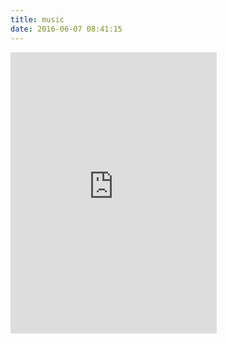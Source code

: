 ```yaml
---
title: music
date: 2016-06-07 08:41:15
---
```




</p>
<iframe frameborder="no" border="0" marginwidth="0" marginheight="0" width=330 height=450
src="http://music.163.com/outchain/player?type=0&id=61262127&auto=1&height=430"/>
</p>

##